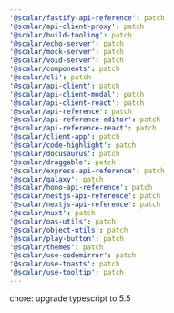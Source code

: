 ```yaml
---
'@scalar/fastify-api-reference': patch
'@scalar/api-client-proxy': patch
'@scalar/build-tooling': patch
'@scalar/echo-server': patch
'@scalar/mock-server': patch
'@scalar/void-server': patch
'@scalar/components': patch
'@scalar/cli': patch
'@scalar/api-client': patch
'@scalar/api-client-modal': patch
'@scalar/api-client-react': patch
'@scalar/api-reference': patch
'@scalar/api-reference-editor': patch
'@scalar/api-reference-react': patch
'@scalar/client-app': patch
'@scalar/code-highlight': patch
'@scalar/docusaurus': patch
'@scalar/draggable': patch
'@scalar/express-api-reference': patch
'@scalar/galaxy': patch
'@scalar/hono-api-reference': patch
'@scalar/nestjs-api-reference': patch
'@scalar/nextjs-api-reference': patch
'@scalar/nuxt': patch
'@scalar/oas-utils': patch
'@scalar/object-utils': patch
'@scalar/play-button': patch
'@scalar/themes': patch
'@scalar/use-codemirror': patch
'@scalar/use-toasts': patch
'@scalar/use-tooltip': patch
---
```


chore: upgrade typescript to 5.5

